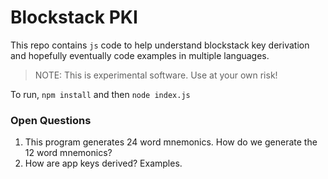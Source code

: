 # Blockstack PKI

This repo contains `js` code to help understand blockstack key derivation and hopefully eventually code examples in multiple languages.

> NOTE: This is experimental software. Use at your own risk!

To run, `npm install` and then `node index.js`

### Open Questions

1. This program generates 24 word mnemonics. How do we generate the 12 word mnemonics?
2. How are app keys derived? Examples.

